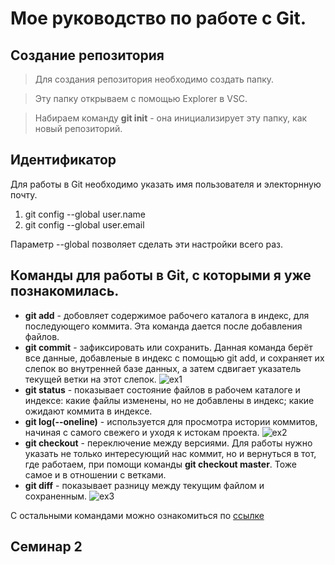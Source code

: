 # Мое руководство по работе с Git.
## Создание репозитория
> Для создания репозитория необходимо создать папку.

> Эту папку открываем с помощью Explorer в VSC.

> Набираем команду **git init** - она инициализирует эту папку, как новый репозиторий. 
## Идентификатор
Для работы в Git необходимо указать имя пользователя и электорнную почту.
1. git config --global user.name
2. git config --global user.email

Параметр --global позволяет сделать эти настройки всего раз.

## Команды для работы в Git, с которыми я уже познакомилась.
* __git add__ - добовляет содержимое рабочего каталога в индекс, для последующего коммита. Эта команда дается после добавления файлов.
* __git commit__ - зафиксировать или сохранить. Данная команда берёт все данные, добавленые в индекс с помощью git add, и сохраняет их слепок во внутренней базе данных, а затем сдвигает указатель текущей ветки на этот слепок.
![ex1](ex_1.jpg)
* __git status__ - показывает состояние файлов в рабочем каталоге и индексе: какие файлы изменены, но не добавлены в индекс; какие ожидают коммита в индексе.
* __git log(--oneline)__ - используется для просмотра истории коммитов, начиная с самого свежего и уходя к истокам проекта.
![ex2](ex_2.jpg)
* __git checkout__ -  переключение между версиями. Для работы нужно указать не только интересующий нас коммит, но и вернуться в тот, где работаем, при помощи команды __git checkout master__. Тоже самое и в отношении с ветками.
* __git diff__ - показывает разницу между текущим файлом и сохраненным.
![ex3](ex_3.jpg)

С остальными командами можно ознакомиться по [ссылке](https://git-scm.com/doc)

## Семинар 2 